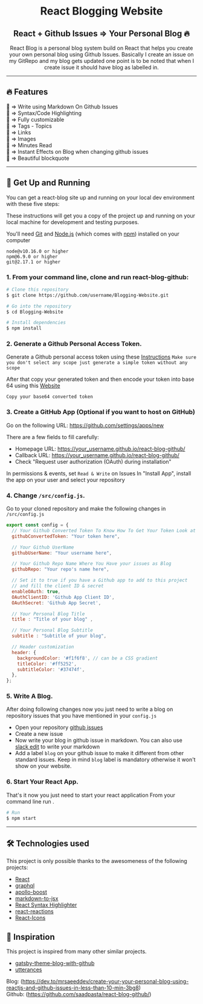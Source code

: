 <h1 align="center">
  React Blogging Website
</h1>

<h2 align="center">
  React + Github Issues => Your Personal Blog 🔥 
</h2>

<p align="center">
  React Blog is a personal blog system build on React that helps you create your own personal blog using Github Issues. Basically I create an issue on my GitRepo and my blog gets updated one point is to be noted that when I create issue it should have blog as labelled in.
</p>

---

## :fire: Features

:diamond_shape_with_a_dot_inside: => Write using Markdown On Github Issues </br>
:diamond_shape_with_a_dot_inside: => Syntax/Code Highlighting </br>
:diamond_shape_with_a_dot_inside: => Fully customizable </br>
:diamond_shape_with_a_dot_inside: => Tags - Topics </br>
:diamond_shape_with_a_dot_inside: => Links </br>
:diamond_shape_with_a_dot_inside: => Images </br>
:diamond_shape_with_a_dot_inside: => Minutes Read </br> 
:diamond_shape_with_a_dot_inside: => Instant Effects on Blog when changing github issues </br>
:diamond_shape_with_a_dot_inside: => Beautiful blockquote 

--- 

## 🚀 Get Up and Running

You can get a react-blog site up and running on your local dev environment with these five steps:

These instructions will get you a copy of the project up and running on your local machine for development and testing purposes.

You'll need [Git](https://git-scm.com) and [Node.js](https://nodejs.org/en/download/) (which comes with [npm](http://npmjs.com)) installed on your computer

```
node@v10.16.0 or higher
npm@6.9.0 or higher
git@2.17.1 or higher

```

### 1. From your command line, clone and run react-blog-github:

```bash
# Clone this repository
$ git clone https://github.com/username/Blogging-Website.git

# Go into the repository
$ cd Blogging-Website

# Install dependencies
$ npm install

```

### 2. **Generate a Github Personal Access Token.**

Generate a Github personal access token using these [Instructions](https://help.github.com/en/github/authenticating-to-github/creating-a-personal-access-token-for-the-command-line) `Make sure you don't select any scope just generate a simple token without any scope`

After that copy your generated token and then encode your token into base 64 using this [Website](http://www.utilities-online.info/base64/)

`Copy your base64 converted token`

### 3. Create a GitHub App (Optional if you want to host on GitHub)

Go on the following URL: https://github.com/settings/apps/new

There are a few fields to fill carefully:
- Homepage URL: https://your_username.github.io/react-blog-github/
- Callback URL: https://your_username.github.io/react-blog-github/
- Check "Request user authorization (OAuth) during installation"

In permissions & events, set `Read & Write` on Issues
In "Install App", install the app on your user and select your repository

### 4. **Change `/src/config.js`.**
Go to your cloned repository and make the following changes in `/src/config.js`

```javascript
export const config = {
  // Your Github Converted Token To Know How To Get Your Token Look at Readme.md
  githubConvertedToken: "Your token here",

  // Your Github UserName
  githubUserName: "Your username here",

  // Your Github Repo Name Where You Have your issues as Blog
  githubRepo: "Your repo's name here",

  // Set it to true if you have a Github app to add to this project
  // and fill the client ID & secret
  enableOAuth: true,
  OAuthClientID: 'Github App Client ID',
  OAuthSecret: 'Github App Secret',

  // Your Personal Blog Title
  title : "Title of your blog" ,

  // Your Personal Blog Subtitle
  subtitle : "Subtitle of your blog",

  // Header customization
  header: {
    backgroundColor: '#f1f6f8', // can be a CSS gradient
    titleColor: '#ff5252',
    subtitleColor: '#37474f',
  },
};
```

### 5. **Write A Blog.**
After doing following changes now you just need to write a blog on repository issues that you have mentioned in your `config.js`

- Open your repository [github issues](https://github.com/Abhay2611/Blogging-Website/issues)
- Create a new issue 
- Now write your blog in github issue in markdown. You can also use [slack edit](https://stackedit.io/app#) to write your markdown
- Add a label `blog` on your github issue to make it different from other standard issues. Keep in mind `blog` label is mandatory otherwise it won't show on your website.

### 6. **Start Your React App.**
That's it now you just need to start your react application From your command line run . 

```bash
# Run
$ npm start

```

--- 

## 🛠️ Technologies used 
This project is only possible thanks to the awesomeness of the following projects:

- [React](https://reactjs.org/)
- [graphql](https://graphql.org/) 
- [apollo-boost](https://www.apollographql.com/docs/react/get-started/) 
- [markdown-to-jsx](https://probablyup.com/markdown-to-jsx/)
- [React Syntax Highlighter](https://github.com/conorhastings/react-syntax-highlighter)
- [react-reactions](https://casesandberg.github.io/react-reactions/)
- [React-Icons](https://react-icons.github.io/react-icons/)

## :seedling: Inspiration

This project is inspired from many other similar projects. 

- [gatsby-theme-blog-with-github](https://github.com/mddanishyusuf/gatsby-theme-blog-with-github)
- [utterances](https://github.com/utterance/utterances)

Blog: (https://dev.to/mrsaeeddev/create-your-your-personal-blog-using-reactjs-and-github-issues-in-less-than-10-min-3bg8) </br>
Github: (https://github.com/saadpasta/react-blog-github/)
